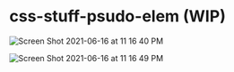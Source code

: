 # css-stuff-psudo-elem (WIP)


![Screen Shot 2021-06-16 at 11 16 40 PM](https://user-images.githubusercontent.com/14003377/122267937-1508aa00-cef9-11eb-9a02-4d11a8b29893.png)


![Screen Shot 2021-06-16 at 11 16 49 PM](https://user-images.githubusercontent.com/14003377/122267826-f99d9f00-cef8-11eb-860f-6e6d36d87112.png)
